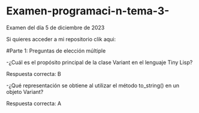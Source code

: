 # Examen-programaci-n-tema-3-
Examen del día 5 de diciembre de 2023

Si quieres acceder a mi repositorio clik aqui: 

#Parte 1: Preguntas de elección múltiple

-¿Cuál es el propósito principal de la clase Variant en el lenguaje Tiny Lisp?

Respuesta correcta: B

-¿Qué representación se obtiene al utilizar el método to_string() en un objeto Variant?

Respuesta correcta: A


